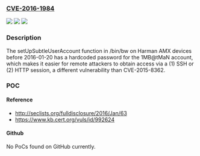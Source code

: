### [CVE-2016-1984](https://cve.mitre.org/cgi-bin/cvename.cgi?name=CVE-2016-1984)
![](https://img.shields.io/static/v1?label=Product&message=n%2Fa&color=blue)
![](https://img.shields.io/static/v1?label=Version&message=n%2Fa&color=blue)
![](https://img.shields.io/static/v1?label=Vulnerability&message=n%2Fa&color=brighgreen)

### Description

The setUpSubtleUserAccount function in /bin/bw on Harman AMX devices before 2016-01-20 has a hardcoded password for the 1MB@tMaN account, which makes it easier for remote attackers to obtain access via a (1) SSH or (2) HTTP session, a different vulnerability than CVE-2015-8362.

### POC

#### Reference
- http://seclists.org/fulldisclosure/2016/Jan/63
- https://www.kb.cert.org/vuls/id/992624

#### Github
No PoCs found on GitHub currently.

